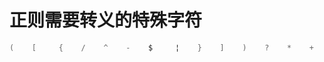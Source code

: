 # 正则需要转义的特殊字符

```java
(    [     {    /    ^    -    $     ¦    }    ]    )    ?    *    +    . 
```

